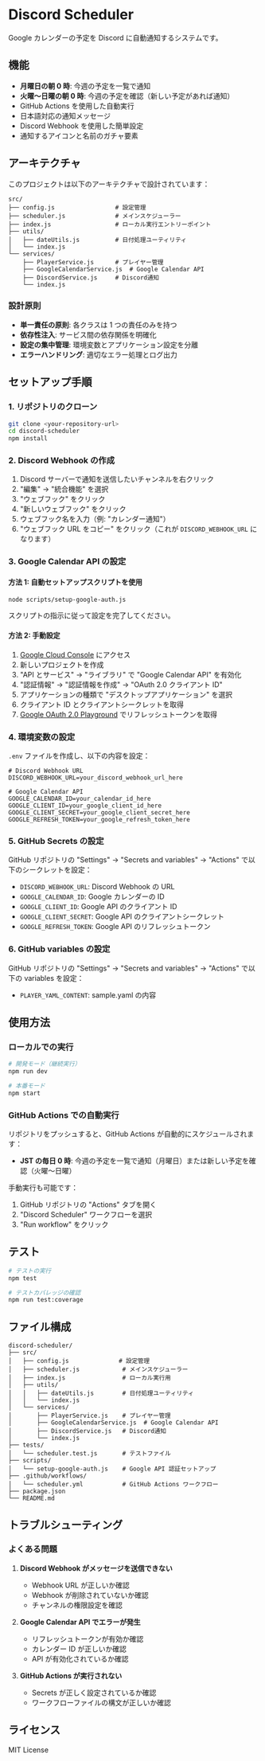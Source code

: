 # Discord Scheduler

Google カレンダーの予定を Discord に自動通知するシステムです。

## 機能

- **月曜日の朝 0 時**: 今週の予定を一覧で通知
- **火曜〜日曜の朝 0 時**: 今週の予定を確認（新しい予定があれば通知）
- GitHub Actions を使用した自動実行
- 日本語対応の通知メッセージ
- Discord Webhook を使用した簡単設定
- 通知するアイコンと名前のガチャ要素

## アーキテクチャ

このプロジェクトは以下のアーキテクチャで設計されています：

```
src/
├── config.js                 # 設定管理
├── scheduler.js              # メインスケジューラー
├── index.js                  # ローカル実行エントリーポイント
├── utils/
│   ├── dateUtils.js          # 日付処理ユーティリティ
│   └── index.js
└── services/
    ├── PlayerService.js      # プレイヤー管理
    ├── GoogleCalendarService.js  # Google Calendar API
    ├── DiscordService.js     # Discord通知
    └── index.js
```

### 設計原則

- **単一責任の原則**: 各クラスは 1 つの責任のみを持つ
- **依存性注入**: サービス間の依存関係を明確化
- **設定の集中管理**: 環境変数とアプリケーション設定を分離
- **エラーハンドリング**: 適切なエラー処理とログ出力

## セットアップ手順

### 1. リポジトリのクローン

```bash
git clone <your-repository-url>
cd discord-scheduler
npm install
```

### 2. Discord Webhook の作成

1. Discord サーバーで通知を送信したいチャンネルを右クリック
2. "編集" → "統合機能" を選択
3. "ウェブフック" をクリック
4. "新しいウェブフック" をクリック
5. ウェブフック名を入力（例: "カレンダー通知"）
6. "ウェブフック URL をコピー" をクリック（これが `DISCORD_WEBHOOK_URL` になります）

### 3. Google Calendar API の設定

#### 方法 1: 自動セットアップスクリプトを使用

```bash
node scripts/setup-google-auth.js
```

スクリプトの指示に従って設定を完了してください。

#### 方法 2: 手動設定

1. [Google Cloud Console](https://console.cloud.google.com/) にアクセス
2. 新しいプロジェクトを作成
3. "API とサービス" → "ライブラリ" で "Google Calendar API" を有効化
4. "認証情報" → "認証情報を作成" → "OAuth 2.0 クライアント ID"
5. アプリケーションの種類で "デスクトップアプリケーション" を選択
6. クライアント ID とクライアントシークレットを取得
7. [Google OAuth 2.0 Playground](https://developers.google.com/oauthplayground/) でリフレッシュトークンを取得

### 4. 環境変数の設定

`.env` ファイルを作成し、以下の内容を設定：

```env
# Discord Webhook URL
DISCORD_WEBHOOK_URL=your_discord_webhook_url_here

# Google Calendar API
GOOGLE_CALENDAR_ID=your_calendar_id_here
GOOGLE_CLIENT_ID=your_google_client_id_here
GOOGLE_CLIENT_SECRET=your_google_client_secret_here
GOOGLE_REFRESH_TOKEN=your_google_refresh_token_here
```

### 5. GitHub Secrets の設定

GitHub リポジトリの "Settings" → "Secrets and variables" → "Actions" で以下のシークレットを設定：

- `DISCORD_WEBHOOK_URL`: Discord Webhook の URL
- `GOOGLE_CALENDAR_ID`: Google カレンダーの ID
- `GOOGLE_CLIENT_ID`: Google API のクライアント ID
- `GOOGLE_CLIENT_SECRET`: Google API のクライアントシークレット
- `GOOGLE_REFRESH_TOKEN`: Google API のリフレッシュトークン

### 6. GitHub variables の設定

GitHub リポジトリの "Settings" → "Secrets and variables" → "Actions" で以下の variables を設定：

- `PLAYER_YAML_CONTENT`: sample.yaml の内容

## 使用方法

### ローカルでの実行

```bash
# 開発モード（継続実行）
npm run dev

# 本番モード
npm start
```

### GitHub Actions での自動実行

リポジトリをプッシュすると、GitHub Actions が自動的にスケジュールされます：

- **JST の毎日 0 時**: 今週の予定を一覧で通知（月曜日）または新しい予定を確認（火曜〜日曜）

手動実行も可能です：

1. GitHub リポジトリの "Actions" タブを開く
2. "Discord Scheduler" ワークフローを選択
3. "Run workflow" をクリック

## テスト

```bash
# テストの実行
npm test

# テストカバレッジの確認
npm run test:coverage
```

## ファイル構成

```
discord-scheduler/
├── src/
│   ├── config.js              # 設定管理
│   ├── scheduler.js            # メインスケジューラー
│   ├── index.js                # ローカル実行用
│   ├── utils/
│   │   ├── dateUtils.js        # 日付処理ユーティリティ
│   │   └── index.js
│   └── services/
│       ├── PlayerService.js    # プレイヤー管理
│       ├── GoogleCalendarService.js  # Google Calendar API
│       ├── DiscordService.js   # Discord通知
│       └── index.js
├── tests/
│   └── scheduler.test.js       # テストファイル
├── scripts/
│   └── setup-google-auth.js    # Google API 認証セットアップ
├── .github/workflows/
│   └── scheduler.yml           # GitHub Actions ワークフロー
├── package.json
└── README.md
```

## トラブルシューティング

### よくある問題

1. **Discord Webhook がメッセージを送信できない**

   - Webhook URL が正しいか確認
   - Webhook が削除されていないか確認
   - チャンネルの権限設定を確認

2. **Google Calendar API でエラーが発生**

   - リフレッシュトークンが有効か確認
   - カレンダー ID が正しいか確認
   - API が有効化されているか確認

3. **GitHub Actions が実行されない**
   - Secrets が正しく設定されているか確認
   - ワークフローファイルの構文が正しいか確認

## ライセンス

MIT License
